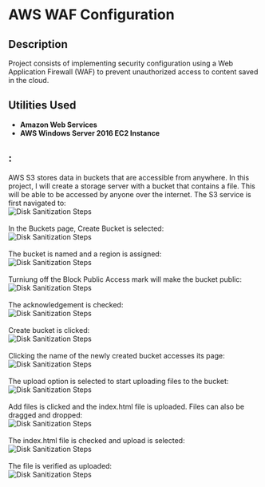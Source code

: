 <h1>AWS WAF Configuration</h1>

<h2>Description</h2>
Project consists of implementing security configuration using a Web Application Firewall (WAF) to prevent unauthorized access to content saved in the cloud.
<br />


<h2>Utilities Used</h2>

- <b>Amazon Web Services</b>
- <b>AWS Windows Server 2016 EC2 Instance</b>

<h2>:</h2>
AWS S3 stores data in buckets that are accessible from anywhere. In this project, I will create a storage server with a bucket that contains a file. This will be able to be accessed by anyone over the internet. The S3 service is first navigated to:<br/>
<img src="https://imagizer.imageshack.com/img922/8980/zwT2il.png" alt="Disk Sanitization Steps"/>
<br />
<br />
In the Buckets page, Create Bucket is selected:<br/>
<img src="https://imagizer.imageshack.com/img922/8027/LXe3Us.png" alt="Disk Sanitization Steps"/>
<br />
<br />
The bucket is named and a region is assigned:<br/>
<img src="https://imagizer.imageshack.com/img924/8822/UW0iQ1.png" alt="Disk Sanitization Steps"/>
<br />
<br />
Turniung off the Block Public Access mark will make the bucket public:<br/>
<img src="https://imagizer.imageshack.com/img924/9423/OiWSbc.png" alt="Disk Sanitization Steps"/>
<br />
<br />
The acknowledgement is checked:<br/>
<img src="https://imagizer.imageshack.com/img924/953/uocTcx.png" alt="Disk Sanitization Steps"/>
<br />
<br />
Create bucket is clicked:<br/>
<img src="https://imagizer.imageshack.com/img922/3801/30dx0O.png" alt="Disk Sanitization Steps"/>
<br />
<br />
Clicking the name of the newly created bucket accesses its page:<br/>
<img src="https://imagizer.imageshack.com/img924/1306/6pNMQH.png" alt="Disk Sanitization Steps"/>
<br />
<br />
The upload option is selected to start uploading files to the bucket:<br/>
<img src="https://imagizer.imageshack.com/img922/2341/KAczDg.png" alt="Disk Sanitization Steps"/>
<br />
<br />
Add files is clicked and the index.html file is uploaded. Files can also be dragged and dropped:<br/>
<img src="https://imagizer.imageshack.com/img922/850/iBX2Ag.png" alt="Disk Sanitization Steps"/>
<br />
<br />
The index.html file is checked and upload is selected:<br/>
<img src="https://imagizer.imageshack.com/img923/3091/NWKol5.png" alt="Disk Sanitization Steps"/>
<br />
<br />
The file is verified as uploaded:<br/>
<img src="https://imagizer.imageshack.com/img923/9171/3XrIcQ.png" alt="Disk Sanitization Steps"/>
<br />
<br />


<!--
 ```diff
- text in red
+ text in green
! text in orange
# text in gray
@@ text in purple (and bold)@@
```
--!>
